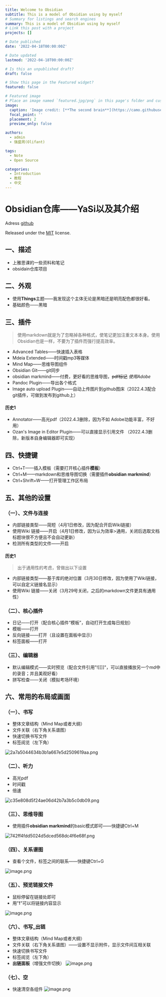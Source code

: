 ```yaml
---
title: Welcome to Obsidian
subtitle: This is a model of Obsidian using by myself
# Summary for listings and search engines
summary: This is a model of Obsidian using by myself
# Link this post with a project
projects: []

# Date published
date: '2022-04-18T00:00:00Z'

# Date updated
lastmod: '2022-04-18T00:00:00Z'

# Is this an unpublished draft?
draft: false

# Show this page in the Featured widget?
featured: false

# Featured image
# Place an image named `featured.jpg/png` in this page's folder and customize its options here.
image:
  caption: 'Image credit: [**The second brain**](https://camo.githubusercontent.com/8efd634630451e3fb36fa4132d43b82e84af4ffdda038efda57a544f4e76f8b9/68747470733a2f2f73322e6c6f6c692e6e65742f323032322f30332f32352f774450614c78543332555376724a742e706e67)'
  focal_point: ''
  placement: 2
  preview_only: false

authors:
  - admin
  - 强盛周(Olifant)

tags:
  - Note
  - Open Source

categories:
  - Introduction
  - 教程
  - 中文
---
```


# Obsidian仓库——YaSi以及其介绍
Adress [github](https://github.com/Alephant6/ObsidianModel)

Released under the [MIT](https://github.com/Alephant6/ObsidianModel/blob/main/LICENSE) license.

## 一、描述
- 上雅思课的一些资料和笔记
- obsidain仓库项目

## 二、外观
- 使用**Things**主题——我发现这个主体无论是黑暗还是明亮配色都很好看。
- 基础颜色——黑暗


## 三、插件
> 使用markdown就是为了忽略掉各种格式，使笔记更加注重文本本身。使用Obsidian也是一样，不要为了插件而强行提高效率。
- Advanced Tables——快速插入表格
- Mdeia Extended——时间戳mp3等媒体
- Mind Map——思维导图组件
- Obsidian Git——git同步
- obsidian markmind——付费，更好看的思维导图，~~pdf标记~~ *使用Adobe*
- Pandoc Plugin——导出各个格式
- lmage auto upload Plugin——自动上传图片到github图床（2022.4.3配合git插件，可做到发布到github上）

#### 历史1
- Annotator——高光pdf（2022.4.3删除，因为不如 Adobe功能丰富，不好用）
- Ozan's Image in Editor Plugin——可以直接显示引用文件 （2022.4.3删除，新版本自身编辑器即可实现）


## 四、快捷键
- Ctrl+T——插入模板（需要打开核心插件**模板**）
- Ctrl+M——markdown和思维导图切换（需要插件**obsidian markmind**）
- Ctrl+Shrift+W——打开管理工作区布局

## 五、其他的设置
### （一）、文件与连接
- 内部链接类型——简短（4月1日修改，因为配合开启Wiki链接）
- 使用Wiki 链接——开启（4月1日修改，因为认为效率>通用，关闭后选取文档标题块很不方便且不会自动更新）
- 检测所有类型的文件——开启

#### 历史1
>出于通用性的考虑，曾做出以下设置
- 内部链接类型——基于库的绝对位置（3月30日修改，因为使用了Wiki链接，可以自定义链接名显示）
- 使用Wiki 链接——关闭（3月29号关闭，之后的markdown文件更具有通用性）

### （二）、核心插件
- 日记——打开（配合核心插件“模板”，自动打开生成每日规划）
- 模板——打开
- 反向链接——打开（且设置在面板中显示）
- 标签面板——打开

### （三）、编辑器
- 默认编辑模式——实时预览（配合文件引用"![[]]"，可以直接播放另一个md中的录音；并且美观好看）
- 拼写检查——关闭（模拟考场环境）


## 六、常用的布局或画面
### （一）、书写
- 整体文章结构（Mind Map或者大纲）
- 文件关联（右下角关系谱图）
- 快速切换书写文件
- 标签阅览（左下角）

![2a7a5044634b3b1a667e5d2509619aa.png](https://s2.loli.net/2022/03/24/wpRjG3shtIdDxMP.png)

### （二）、听力
- 高光pdf
- 时间戳
- 倍速

![c35e808d5f24ae06d42b7a3b5c0db09.png](https://s2.loli.net/2022/03/24/gxojC4KF6Ww1AI2.png)

### （三）、思维导图
- 使用插件**obsidian markmind**的basic模式即可——快捷键Ctrl+M

![742ff4fdd5024d5dced568dc4f6e68f.png](https://s2.loli.net/2022/03/24/2TleXPu6McvNohp.png)

### （四）、关系谱图
- 查看个文件，标签之间的联系——快捷键Ctrl+G

![image.png](https://s2.loli.net/2022/03/25/wDPaLxT32USvrJt.png)

### （五）、预览链接文件
- 鼠标停留在链接处即可
- 用"**!**"可以将链接内容显示

![image.png](https://s2.loli.net/2022/03/30/K9hYlSTxVwaIp5O.png)

### （六）、书写_出链
- 整体文章结构（Mind Map或者大纲）
- 文件关联（右下角关系谱图）——设置不显示附件，显示文件间互相关联
- 快速切换书写文件
- 标签阅览（左下角）
- **出链面板**（增强文件切换）
  ![image.png](https://s2.loli.net/2022/04/01/zv8U6hT3ZjGRriX.png)


### （七）、空
- 快速清空各组件
  ![image.png](https://s2.loli.net/2022/04/01/oMJETagcYyvQXpV.png)

